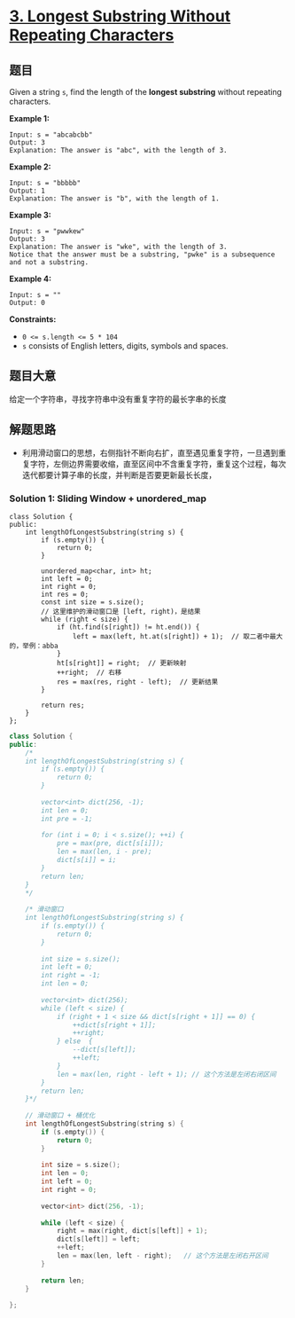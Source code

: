 # [3. Longest Substring Without Repeating Characters](https://leetcode.com/problems/longest-substring-without-repeating-characters/)

## 题目

Given a string `s`, find the length of the **longest substring** without repeating characters.

**Example 1:**

```
Input: s = "abcabcbb"
Output: 3
Explanation: The answer is "abc", with the length of 3.
```

**Example 2:**

```
Input: s = "bbbbb"
Output: 1
Explanation: The answer is "b", with the length of 1.
```

**Example 3:**

```
Input: s = "pwwkew"
Output: 3
Explanation: The answer is "wke", with the length of 3.
Notice that the answer must be a substring, "pwke" is a subsequence and not a substring.
```

**Example 4:**

```
Input: s = ""
Output: 0
```

 

**Constraints:**

- `0 <= s.length <= 5 * 104`
- `s` consists of English letters, digits, symbols and spaces.

## 题目大意

给定一个字符串，寻找字符串中没有重复字符的最长字串的长度

## 解题思路

* 利用滑动窗口的思想，右侧指针不断向右扩，直至遇见重复字符，一旦遇到重复字符，左侧边界需要收缩，直至区间中不含重复字符，重复这个过程，每次迭代都要计算子串的长度，并判断是否要更新最长长度，

### Solution 1: Sliding Window + unordered_map

````
class Solution {
public:
    int lengthOfLongestSubstring(string s) {
        if (s.empty()) {
            return 0;
        }

        unordered_map<char, int> ht;
        int left = 0;
        int right = 0;
        int res = 0;
        const int size = s.size();
        // 这里维护的滑动窗口是 [left, right)，是结果
        while (right < size) {
            if (ht.find(s[right]) != ht.end()) {
                left = max(left, ht.at(s[right]) + 1);  // 取二者中最大的，举例：abba
            }
            ht[s[right]] = right;  // 更新映射
            ++right;  // 右移
            res = max(res, right - left);  // 更新结果
        }

        return res;
    }
};
````





````c++
class Solution {
public:
    /*
    int lengthOfLongestSubstring(string s) {
        if (s.empty()) {
            return 0;
        }
        
        vector<int> dict(256, -1);
        int len = 0;
        int pre = -1;
        
        for (int i = 0; i < s.size(); ++i) {
            pre = max(pre, dict[s[i]]);
            len = max(len, i - pre);
            dict[s[i]] = i;
        }
        return len;
    }
    */
    
    /* 滑动窗口
    int lengthOfLongestSubstring(string s) {
        if (s.empty()) {
            return 0;
        }
        
        int size = s.size();
        int left = 0;
        int right = -1;
        int len = 0;
        
        vector<int> dict(256);
        while (left < size) {
            if (right + 1 < size && dict[s[right + 1]] == 0) {
                ++dict[s[right + 1]];
                ++right;
            } else  {
                --dict[s[left]];
                ++left;
            }
            len = max(len, right - left + 1); // 这个方法是左闭右闭区间
        }
        return len;
    }*/
    
    // 滑动窗口 + 桶优化
    int lengthOfLongestSubstring(string s) {
        if (s.empty()) {
            return 0;
        }
        
        int size = s.size();
        int len = 0;
        int left = 0;
        int right = 0;
        
        vector<int> dict(256, -1);
        
        while (left < size) {
            right = max(right, dict[s[left]] + 1);
            dict[s[left]] = left;
            ++left;
            len = max(len, left - right);   // 这个方法是左闭右开区间
        }
        
        return len;
    }
    
};
````

